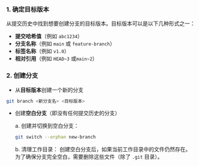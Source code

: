### 1. 确定目标版本

从提交历史中找到想要创建分支的目标版本。目标版本可以是以下几种形式之一：

- **提交哈希值**（例如 `abc1234`）
- **分支名称**（例如 `main` 或 `feature-branch`）
- **标签名称**（例如 `v1.0`）
- **相对引用**（例如 `HEAD~3` 或`main~2`）

### 2. 创建分支

- 从**目标版本**创建一个新的分支

```bash
git branch <新分支名> <目标版本>
```

- 创建**空白分支**（即没有任何提交历史的分支）

    a. 创建并切换到空白分支：

    ```bash
    git switch --orphan new-branch
    ```

    b. 清理工作目录：
    创建空白分支后，如果当前工作目录中的文件仍然存在。为了确保分支完全空白，需要删除这些文件（除了 `.git` 目录）。

